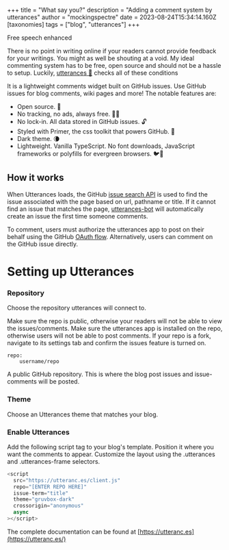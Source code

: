 +++
title = "What say you?"
description = "Adding a comment system by utterances"
author = "mockingspectre"
date = 2023-08-24T15:34:14.160Z
[taxonomies]
tags = ["blog", "utterances"]
+++

Free speech enhanced

There is no point in writing online if your readers cannot provide feedback for your writings. You might as well be shouting at a void. My ideal commenting system has to be free, open source and should not be a hassle to setup. Luckily, [utterances 🔮](https://github.com/utterance/utterances) checks all of these conditions

It is a lightweight comments widget built on GitHub issues. Use GitHub issues for blog comments, wiki pages and more! The notable features are:

- Open source. 🙌
- No tracking, no ads, always free. 📡🚫
- No lock-in. All data stored in GitHub issues. 🔓
- Styled with Primer, the css toolkit that powers GitHub. 💅
- Dark theme. 🌘
- Lightweight. Vanilla TypeScript. No font downloads, JavaScript frameworks or polyfills for evergreen browsers. 🐦🌲

## How it works

When Utterances loads, the GitHub [issue search API](https://developer.github.com/v3/search/#search-issues) is used to find the issue associated with the page based on url, pathname or title. If it cannot find an issue that matches the page, [utterances-bot](https://github.com/utterances-bot) will automatically create an issue the first time someone comments.

To comment, users must authorize the utterances app to post on their behalf using the GitHub [OAuth flow](https://developer.github.com/v3/oauth/#web-application-flow). Alternatively, users can comment on the GitHub issue directly.

# Setting up Utterances

### Repository

Choose the repository utterances will connect to.

Make sure the repo is public, otherwise your readers will not be able to view the issues/comments.
Make sure the utterances app is installed on the repo, otherwise users will not be able to post comments.
If your repo is a fork, navigate to its settings tab and confirm the issues feature is turned on.

```
repo:
    username/repo
```

A public GitHub repository. This is where the blog post issues and issue-comments will be posted.

### Theme

Choose an Utterances theme that matches your blog.

### Enable Utterances

Add the following script tag to your blog's template. Position it where you want the comments to appear. Customize the layout using the .utterances and .utterances-frame selectors.

```js
<script
  src="https://utteranc.es/client.js"
  repo="[ENTER REPO HERE]"
  issue-term="title"
  theme="gruvbox-dark"
  crossorigin="anonymous"
  async
></script>
```

The complete documentation can be found at [https://utteranc.es](https://utteranc.es/)
